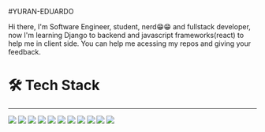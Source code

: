#YURAN-EDUARDO

Hi there, I'm Software Engineer, student, nerd😁😁 and fullstack developer, now I'm learning Django to backend and javascript frameworks(react) to help me in client side. You can help me acessing my repos and giving your feedback.


<h1> 🛠 Tech Stack </h1>
<hr>
<p>
  <img src="https://img.icons8.com/color/48/000000/git.png"/>
<img src="https://img.icons8.com/color/48/000000/javascript--v1.png"/>
  <img src="https://img.icons8.com/color/48/000000/react-native.png"/>
 <img src="https://img.icons8.com/color/48/000000/html-5--v1.png"/>
  <img src="https://img.icons8.com/color/48/000000/css3.png"/>
  <img src="https://img.icons8.com/color/48/000000/python--v1.png"/>
  <img src="https://img.icons8.com/color/48/000000/django.png"/>
  <img src="https://img.icons8.com/material/96/000000/api-settings.png"/>
  <img src="https://img.icons8.com/color/48/000000/java-coffee-cup-logo--v1.png"/>
  <img src="https://img.icons8.com/color/48/000000/adobe-photoshop--v1.png"/>
  <img src="https://img.icons8.com/ios-glyphs/90/000000/figma.png"/>
  
</p>


